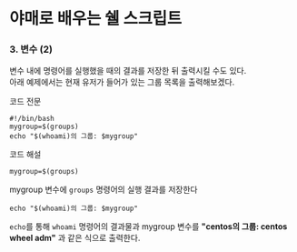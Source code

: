 # 야매로 배우는 쉘 스크립트 
### 3. 변수 (2)
변수 내에 명령어를 실행했을 때의 결과를 저장한 뒤 출력시킬 수도 있다.  
아래 예제에서는 현재 유저가 들어가 있는 그룹 목록을 출력해보겠다.

코드 전문  

    #!/bin/bash
    mygroup=$(groups)
    echo "$(whoami)의 그룹: $mygroup"
    
코드 해설  

    mygroup=$(groups)
    
mygroup 변수에 `groups` 명령어의 실행 결과를 저장한다

    echo "$(whoami)의 그룹: $mygroup"
    
`echo`를 통해 `whoami` 명령어의 결과물과 mygroup 변수를 **"centos의 그룹: centos wheel adm"** 과 같은 식으로 출력한다.
